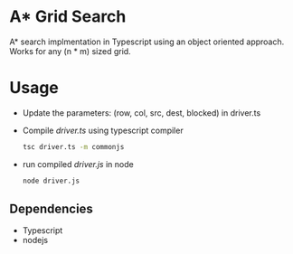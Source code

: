 # A\* Grid Search

A* search implmentation in Typescript using an object oriented approach. Works for any (n * m) sized grid.

# Usage

- Update the parameters: (row, col, src, dest, blocked) in driver.ts

- Compile _driver.ts_ using typescript compiler
  ```bash
  tsc driver.ts -m commonjs
  ```

- run compiled _driver.js_ in node
  ```bash
  node driver.js
  ```

## Dependencies

- Typescript
- nodejs
